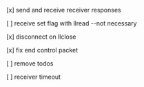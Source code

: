 [x] send and receive receiver responses

[ ] receive set flag with llread --not necessary

[x] disconnect on llclose

[x] fix end control packet

[ ] remove todos

[ ] receiver timeout
